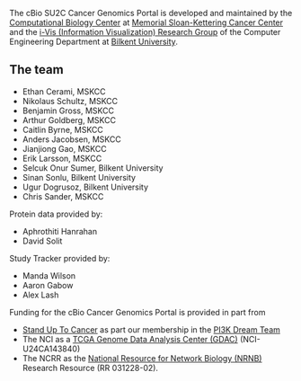 The cBio SU2C Cancer Genomics Portal is developed and maintained by the [Computational Biology Center](http://cbio.mskcc.org/) at [Memorial Sloan-Kettering Cancer Center](http://www.mskcc.org/) and the [i-Vis (Information Visualization) Research Group](http://www.cs.bilkent.edu.tr/~ivis/) of the Computer Engineering Department at [Bilkent University](http://www.bilkent.edu.tr/index.html).

## The team

 * Ethan Cerami, MSKCC
 * Nikolaus Schultz, MSKCC
 * Benjamin Gross, MSKCC
 * Arthur Goldberg, MSKCC
 * Caitlin Byrne, MSKCC
 * Anders Jacobsen, MSKCC
 * Jianjiong Gao, MSKCC
 * Erik Larsson, MSKCC
 * Selcuk Onur Sumer, Bilkent University
 * Sinan Sonlu, Bilkent University
 * Ugur Dogrusoz, Bilkent University
 * Chris Sander, MSKCC

Protein data provided by:

 * Aphrothiti Hanrahan
 * David Solit
 
Study Tracker provided by:

 * Manda Wilson
 * Aaron Gabow
 * Alex Lash
 
Funding for the cBio Cancer Genomics Portal is provided in part from
 * [Stand Up To Cancer](http://standup2cancer.org/) as part our membership in the [PI3K Dream Team](http://pi3k.org/)
 * The NCI as a [TCGA Genome Data Analysis Center (GDAC)](http://tcga.cancer.gov/wwd/program/research_network/gdac.asp) (NCI-U24CA143840) 
 * The NCRR as the [National Resource for Network Biology (NRNB)](http://nrnb.org/) Research Resource (RR 031228-02).
